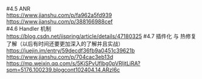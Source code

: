 #4.5 ANR  
https://www.jianshu.com/p/fa962a5fd939  
https://www.jianshu.com/p/388166988cef  
#4.6 Handler 机制  
https://blog.csdn.net/iispring/article/details/47180325
#4.7 插件化  与 热修复 了解（以后有时间还要更加深入的了解并且实战）
https://juejin.im/entry/59decdf36fb9a0451c39621b  
https://www.jianshu.com/p/704cac3eb13d  
https://mp.weixin.qq.com/s/5KjSPvUflbg0pVRIjtLiRA?spm=5176.100239.blogcont102404.14.ARzI6c  
